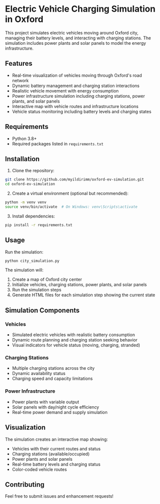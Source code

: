 # Electric Vehicle Charging Simulation in Oxford

This project simulates electric vehicles moving around Oxford city, managing their battery levels, and interacting with charging stations. The simulation includes power plants and solar panels to model the energy infrastructure.

## Features

- Real-time visualization of vehicles moving through Oxford's road network
- Dynamic battery management and charging station interactions
- Realistic vehicle movement with energy consumption
- Power infrastructure simulation including charging stations, power plants, and solar panels
- Interactive map with vehicle routes and infrastructure locations
- Vehicle status monitoring including battery levels and charging states

## Requirements

- Python 3.8+
- Required packages listed in `requirements.txt`

## Installation

1. Clone the repository:
```bash
git clone https://github.com/myildirimm/oxford-ev-simulation.git
cd oxford-ev-simulation
```

2. Create a virtual environment (optional but recommended):
```bash
python -m venv venv
source venv/bin/activate  # On Windows: venv\Scripts\activate
```

3. Install dependencies:
```bash
pip install -r requirements.txt
```

## Usage

Run the simulation:
```bash
python city_simulation.py
```

The simulation will:
1. Create a map of Oxford city center
2. Initialize vehicles, charging stations, power plants, and solar panels
3. Run the simulation steps
4. Generate HTML files for each simulation step showing the current state

## Simulation Components

### Vehicles
- Simulated electric vehicles with realistic battery consumption
- Dynamic route planning and charging station seeking behavior
- Visual indicators for vehicle status (moving, charging, stranded)

### Charging Stations
- Multiple charging stations across the city
- Dynamic availability status
- Charging speed and capacity limitations

### Power Infrastructure
- Power plants with variable output
- Solar panels with day/night cycle efficiency
- Real-time power demand and supply simulation

## Visualization

The simulation creates an interactive map showing:
- Vehicles with their current routes and status
- Charging stations (available/occupied)
- Power plants and solar panels
- Real-time battery levels and charging status
- Color-coded vehicle routes

## Contributing

Feel free to submit issues and enhancement requests! 
